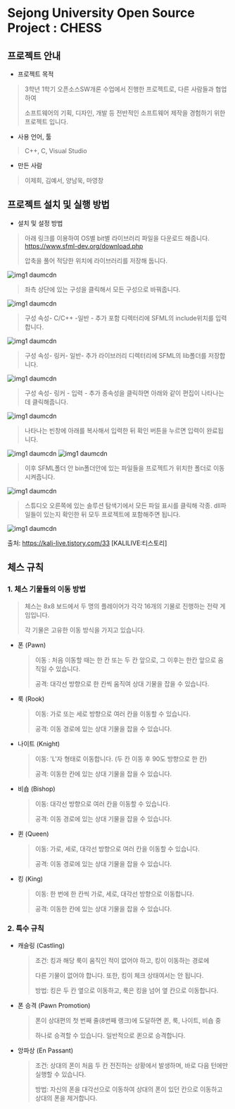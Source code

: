 # Sejong University Open Source Project : CHESS

## 프로젝트 안내

- 프로젝트 목적

> 3학년 1학기 오픈소스SW개론 수업에서 진행한 프로젝트로, 다른 사람들과 협업하여
>
> 소프트웨어의 기획, 디자인, 개발 등 전반적인 소프트웨어 제작을 경험하기 위한 프로젝트 입니다.

- 사용 언어, 툴

> C++, C, Visual Studio

- 만든 사람

> 이제희, 김예서, 양남욱, 마영창


## 프로젝트 설치 및 실행 방법

- 설치 및 설정 방법


> 아래 링크를 이용하여 OS별 bit별 라이브러리 파일을 다운로드 해줍니다.
<https://www.sfml-dev.org/download.php>
>
>압축을 풀어 적당한 위치에 라이브러리를 저장해 둡니다.
> 
![img1 daumcdn](https://github.com/bethebestKR/sejonguni.opensource/assets/150142937/bea639a6-a3bc-4eaf-836f-16a0caa0b4b6)
>좌측 상단에 있는 구성을 클릭해서 모든 구성으로 바꿔줍니다.
>
![img1 daumcdn](https://github.com/bethebestKR/sejonguni.opensource/assets/150142937/13ae99d9-824e-4467-8023-a08b4460055a)
> 구성 속성- C/C++ -일반 - 추가 포함 디렉터리에 SFML의 include위치를 입력합니다.
> 
![img1 daumcdn](https://github.com/bethebestKR/sejonguni.opensource/assets/150142937/5018aae6-1cb1-4444-a3e9-3fb8e3c565ce)
> 구성 속성- 링커- 일반- 추가 라이브러리 디렉터리에 SFML의 lib폴더를 저장합니다.
> 
![img1 daumcdn](https://github.com/bethebestKR/sejonguni.opensource/assets/150142937/4de9c845-e760-4183-9d15-214416106de4)
> 구성 속성- 링커 - 입력 - 추가 종속성을 클릭하면 아래와 같이 편집이 나타나는데 클릭해줍니다.
> 
![img1 daumcdn](https://github.com/bethebestKR/sejonguni.opensource/assets/150142937/db0742ac-38f8-4c68-88b7-f3f7858718ce)
>나타나는 빈창에 아래를 복사해서 입력한 뒤 확인 버튼을 누르면 입력이 완료됩니다.
>
 ![img1 daumcdn](https://github.com/bethebestKR/sejonguni.opensource/assets/150142937/9781ce24-a385-473a-bf7a-3b3824f1c3d2)
 ![img1 daumcdn](https://github.com/bethebestKR/sejonguni.opensource/assets/150142937/920c8705-73de-49ee-b91d-8d502549c101)
>이후 SFML폴더 안 bin폴더안에 있는 파일들을 프로젝트가 위치한 폴더로 이동시켜줍니다.

![img1 daumcdn](https://github.com/bethebestKR/sejonguni.opensource/assets/150142937/1ac99da2-2e55-4fd5-bd03-78469e72345a)
>스튜디오 오른쪽에 있는 솔루션 탐색기에서 모든 파일 표시를 클릭해 각종. dll파일들이 있는지 확인한 뒤 모두 프로젝트에 포함해주면 됩니다.
>
![img1 daumcdn](https://github.com/bethebestKR/sejonguni.opensource/assets/150142937/0407e605-e4b7-4a78-b275-7069e5883da9)

출처: https://kali-live.tistory.com/33 [KALILIVE:티스토리]



## 체스 규칙

### 1. 체스 기물들의 이동 방법

> 체스는 8x8 보드에서 두 명의 플레이어가 각각 16개의 기물로 진행하는 전략 게임입니다.
>
> 각 기물은 고유한 이동 방식을 가지고 있습니다.

- 폰 (Pawn)
    
    > 이동 : 처음 이동할 때는 한 칸 또는 두 칸 앞으로, 그 이후는 한칸 앞으로 움직일 수 있습니다.
    >
    > 공격: 대각선 방향으로 한 칸씩 움직여 상대 기물을 잡을 수 있습니다.
    
- 룩 (Rook)
    
    > 이동: 가로 또는 세로 방향으로 여러 칸을 이동할 수 있습니다.
    > 
    > 공격: 이동 경로에 있는 상대 기물을 잡을 수 있습니다.
    
- 나이트 (Knight)
    
    > 이동: 'L'자 형태로 이동합니다. (두 칸 이동 후 90도 방향으로 한 칸)
    > 
    > 공격: 이동한 칸에 있는 상대 기물을 잡을 수 있습니다.
    
- 비숍 (Bishop)
    
    > 이동: 대각선 방향으로 여러 칸을 이동할 수 있습니다.
    > 
    > 공격: 이동 경로에 있는 상대 기물을 잡을 수 있습니다.
    
- 퀸 (Queen)
    
    > 이동: 가로, 세로, 대각선 방향으로 여러 칸을 이동할 수 있습니다.
    > 
    > 공격: 이동 경로에 있는 상대 기물을 잡을 수 있습니다.
    
- 킹 (King)
    
    > 이동: 한 번에 한 칸씩 가로, 세로, 대각선 방향으로 이동합니다.
    > 
    > 공격: 이동한 칸에 있는 상대 기물을 잡을 수 있습니다.

### 2. 특수 규칙

-  캐슬링 (Castling)

    > 조건: 킹과 해당 룩이 움직인 적이 없어야 하고, 킹이 이동하는 경로에
    >
    > 다른 기물이 없어야 합니다. 또한, 킹이 체크 상태여서는 안 됩니다.
    >   
    > 방법: 킹은 두 칸 옆으로 이동하고, 룩은 킹을 넘어 옆 칸으로 이동합니다.

- 폰 승격 (Pawn Promotion)

    > 폰이 상대편의 첫 번째 줄(8번째 랭크)에 도달하면 퀸, 룩, 나이트, 비숍 중
    >
    > 하나로 승격할 수 있습니다. 일반적으로 퀸으로 승격합니다.

- 앙파상 (En Passant)

    > 조건: 상대의 폰이 처음 두 칸 전진하는 상황에서 발생하며, 바로 다음 턴에만 실행할 수 있습니다.
    >
    > 방법: 자신의 폰을 대각선으로 이동하여 상대의 폰이 있던 칸으로 이동하고 상대의 폰을 제거합니다.
